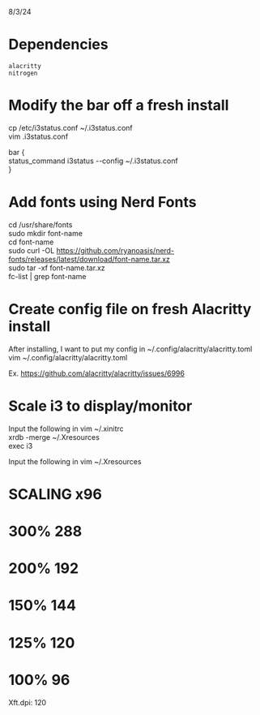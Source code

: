 8/3/24

# Dependencies
```
alacritty  
nitrogen  
```


# Modify the bar off a fresh install
cp /etc/i3status.conf ~/.i3status.conf  
vim .i3status.conf  

bar {  
    status_command i3status --config ~/.i3status.conf  
}

# Add fonts using Nerd Fonts
cd /usr/share/fonts  
sudo mkdir font-name  
cd font-name  
sudo curl -OL https://github.com/ryanoasis/nerd-fonts/releases/latest/download/font-name.tar.xz  
sudo tar -xf font-name.tar.xz  
fc-list | grep font-name  

# Create config file on fresh Alacritty install
After installing, I want to put my config in ~/.config/alacritty/alacritty.toml  
vim ~/.config/alacritty/alacritty.toml  

Ex. https://github.com/alacritty/alacritty/issues/6996  

# Scale i3 to display/monitor
Input the following in vim ~/.xinitrc  
xrdb -merge ~/.Xresources  
exec i3  

Input the following in vim ~/.Xresources  
# SCALING x96  
# 300% 288  
# 200% 192  
# 150% 144  
# 125% 120  
# 100% 96  
Xft.dpi: 120  
